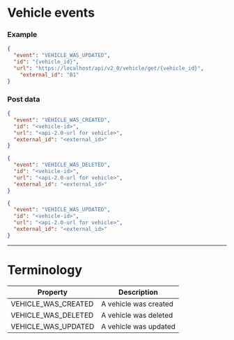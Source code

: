 # Vehicle events

### Example

```JSON
{
  "event": "VEHICLE_WAS_UPDATED",
  "id": "{vehicle_id}",
  "url": "https://localhost/api/v2_0/vehicle/get/{vehicle_id}",
    "external_id": "B1"
}
```

### Post data


```JSON
{  
  "event": "VEHICLE_WAS_CREATED",
  "id": "<vehicle-id>",
  "url": "<api-2.0-url for vehicle>",
  "external_id": "<external_id>"
}
```
```JSON
{  
  "event": "VEHICLE_WAS_DELETED",
  "id": "<vehicle-id>",
  "url": "<api-2.0-url for vehicle>",
  "external_id": "<external_id>"
}
```
```JSON
{  
  "event": "VEHICLE_WAS_UPDATED",
  "id": "<vehicle-id>",
  "url": "<api-2.0-url for vehicle>",
  "external_id": "<external_id>"
}
```

---

# Terminology

|Property             |Description|
|---------------------|-----------|
|VEHICLE_WAS_CREATED|A vehicle was created|
|VEHICLE_WAS_DELETED|A vehicle was deleted|
|VEHICLE_WAS_UPDATED|A vehicle was updated|
